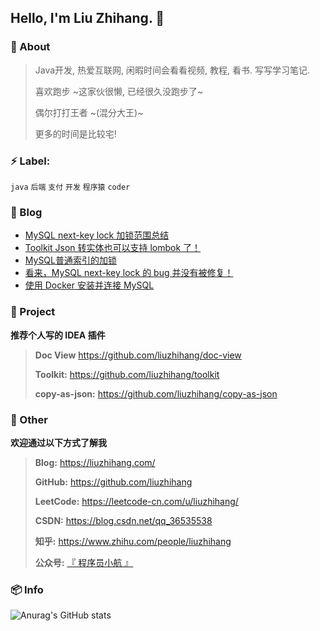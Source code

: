 
## Hello, I'm Liu Zhihang. 🤪

### :eyes: About

> Java开发, 热爱互联网, 闲暇时间会看看视频, 教程, 看书. 写写学习笔记.
>
> 喜欢跑步 ~这家伙很懒, 已经很久没跑步了~
>
> 偶尔打打王者 ~(混分大王)~
>
> 更多的时间是比较宅!

### :zap: Label:

`java`  `后端`  `支付`  `开发`  `程序猿`  `coder`

### :bookmark: Blog
<!-- BLOGPOSTS:START -->
- [MySQL next-key lock 加锁范围总结](https://liuzhihang.com/2021/06/07/mysql-next-key-4.html)
- [Toolkit Json 转实体也可以支持 lombok 了！](https://liuzhihang.com/2021/06/07/ides-plugin-toolkit-lombok.html)
- [MySQL普通索引的加锁](https://liuzhihang.com/2021/06/06/mysql-next-key-3.html)
- [看来，MySQL next-key lock 的 bug 并没有被修复！](https://liuzhihang.com/2021/06/06/mysql-next-key-2.html)
- [使用 Docker 安装并连接 MySQL](https://liuzhihang.com/2021/06/06/docker-mysql.html)
<!-- BLOGPOSTS:END -->

### :pushpin: Project

**推荐个人写的 IDEA 插件**

> **Doc View** https://github.com/liuzhihang/doc-view
>
> **Toolkit:** https://github.com/liuzhihang/toolkit
>
> **copy-as-json:** https://github.com/liuzhihang/copy-as-json

### :speech_balloon: Other

**欢迎通过以下方式了解我**

> **Blog:** https://liuzhihang.com/
>
> **GitHub:** https://github.com/liuzhihang
>
> **LeetCode:** https://leetcode-cn.com/u/liuzhihang/
>
> **CSDN:** https://blog.csdn.net/qq_36535538
>
> **知乎:** https://www.zhihu.com/people/liuzhihang
>
> **公众号:** [『 程序员小航 』](https://liuzhihang.com/oss/pic/wechat.jpg)


### 📦 Info


![Anurag's GitHub stats](https://github-readme-stats.vercel.app/api?username=liuzhihang&hide=contribs,prs&show_icons=true)


